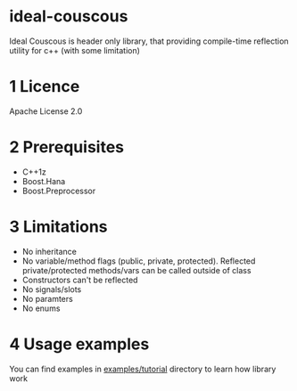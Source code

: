 # ideal-couscous
Ideal Couscous is header only library, that providing compile-time reflection utility for c++ (with some limitation)

1 Licence
==========
Apache License 2.0

2 Prerequisites
===============
- C++1z
- Boost.Hana
- Boost.Preprocessor

3 Limitations
==============
- No inheritance
- No variable/method flags (public, private, protected). Reflected private/protected methods/vars can be called outside of class
- Constructors can't be reflected
- No signals/slots
- No paramters
- No enums

4 Usage examples
=================
You can find examples in [examples/tutorial](https://github.com/maxis11/ideal-couscous/tree/master/examples/tutorial) directory to learn how library work

